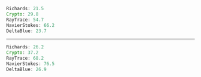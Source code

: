 ```javascript
Richards: 21.5
Crypto: 29.8
RayTrace: 54.7
NavierStokes: 66.2
DeltaBlue: 23.7
```
---
```javascript
Richards: 26.2
Crypto: 37.2
RayTrace: 68.2
NavierStokes: 76.5
DeltaBlue: 26.9
```
